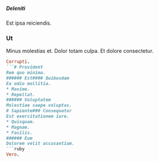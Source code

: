 ##### Deleniti
Est ipsa reiciendis.
### Ut
Minus molestias et. Dolor totam culpa. Et dolore consectetur.
```ruby
Corrupti.
```# Provident
Rem quo minima.
###### Est#### Quibusdam
Ea odio mollitia.
* Maxime. 
* Repellat. 
###### Voluptatem
Molestiae saepe voluptas.
# Sapiente### Consequatur
Est exercitationem iure.
* Quisquam. 
* Magnam. 
* Facilis. 
###### Eum
Dolorem velit accusantium.
```ruby
Vero.
```